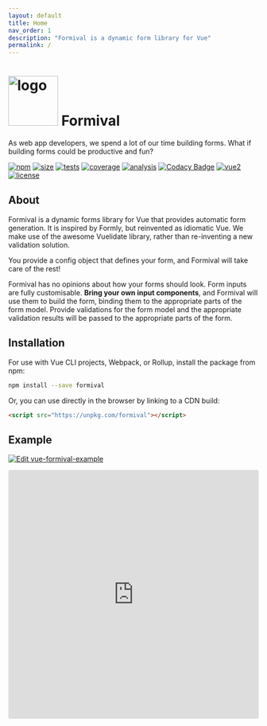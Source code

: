 ```yaml
---
layout: default
title: Home
nav_order: 1
description: "Formival is a dynamic form library for Vue"
permalink: /
---
```


# <img src="https://formival.github.io/formival.png" alt="logo" width="100"/> Formival


As web app developers, we spend a lot of our time
building forms. What if building forms could be 
productive and fun? 


[![npm](https://badgen.net/npm/v/formival)](https://www.npmjs.com/package/formival) 
[![size](https://badgen.net/bundlephobia/minzip/formival)](https://bundlephobia.com/result?p=formival)
[![tests](https://badgen.net/travis/formival/formival)](https://travis-ci.org/formival/formival)
[![coverage](https://badgen.net/codecov/c/gh/formival/formival)](https://codecov.io/gh/formival/formival)
[![analysis](https://img.shields.io/scrutinizer/quality/g/formival/formival?style=flat-square)](https://scrutinizer-ci.com/g/formival/formival/)
[![Codacy Badge](https://api.codacy.com/project/badge/Grade/00481f2073ed4f77a1653bd397201b49)](https://app.codacy.com/gh/formival/formival)
[![vue2](https://badgen.net/badge/Vue/2.x/green)](https://vuejs.org/)
[![license](https://badgen.net/badge/license/MIT/blue)](http://opensource.org/licenses/MIT)

## About

Formival is a dynamic forms library for Vue that 
provides automatic form generation. 
It is inspired by Formly, but reinvented as idiomatic Vue. 
We make use of the awesome Vuelidate library, rather than re-inventing a new validation solution.

You provide a config object that defines your form, and 
Formival will take care of the rest!

Formival has no opinions about how your forms should look.
Form inputs are fully customisable. **Bring your own 
input components**, and Formival will use them to build
the form, binding them to the appropriate parts
of the form model. Provide validations for the form
model and the appropriate validation results will
be passed to the appropriate parts of the form.

## Installation

For use with Vue CLI projects, Webpack, or Rollup,
install the package from npm:

```bash
npm install --save formival
```

Or, you can use directly in the browser by linking 
to a CDN build:

```html
<script src="https://unpkg.com/formival"></script>
```

## Example

[![Edit vue-formival-example](https://codesandbox.io/static/img/play-codesandbox.svg)](https://codesandbox.io/s/heuristic-nightingale-2evdl?fontsize=14&hidenavigation=1&theme=dark)

<iframe src="https://codesandbox.io/embed/heuristic-nightingale-2evdl?fontsize=14&hidenavigation=1&theme=dark" style="width:100%; height:500px; border:0; border-radius: 4px; overflow:hidden;" title="vue-formival-example"></iframe>

